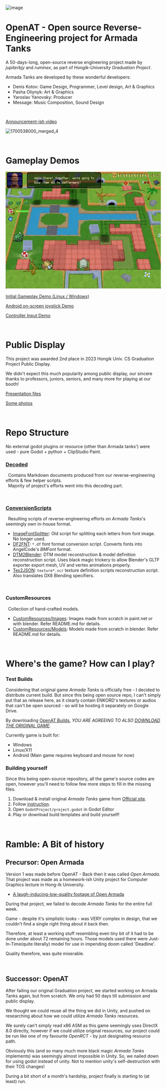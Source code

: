 ![image](https://github.com/jupiterbjy/OpenAT/assets/26041217/cf9d34c0-dd60-46c7-b0e7-30aeac4288a5)

# OpenAT - Open source Reverse-Engineering project for Armada Tanks

A 50-days-long, open-source reverse engineering project made by *jupiterbjy* and *ruminex*, as part of *Hongik-University Graduation Project*.

Armada Tanks are developed by these wonderful developers:

- Denis Kotov: Game Design, Programmer, Level design, Art & Graphics
- Pasha Oliynyk: Art & Graphics
- Yaroslav Yanovsky: Producer
- Message: Music Composition, Sound Design

<br>

[Announcement-ish video](https://youtu.be/5v0qzULyCdM)

![1700538000_merged_4](https://github.com/jupiterbjy/OpenAT/assets/26041217/cee7b4c8-a0a0-4c72-8e7d-cac9e159cac2)

<br>

# Gameplay Demos

![](/ReadmeResource/gameplay.webp)

[Initial Gameplay Demo (Linux / Windows)](https://youtu.be/yI4WvkttvIA)

[Android on-screen joystick Demo](https://youtu.be/VWyVzgaFl2g?si=NUNgKd1E5a9yEv-3)

[Controller Input Demo](https://youtu.be/Ntmmz6HanP8?si=L2-dEZpAgz20-mCN)

<br>

# Public Display

This project was awarded 2nd place in 2023 Hongik Univ. CS Graduation Project Public Display.

We didn't expect this much popularity among public display, our sincere thanks to professors, juniors, seniors, and many more
for playing at our booth!

[Presentation files](https://drive.google.com/drive/folders/1WQcMJA5YzZ8_gi37-i-Knj3gi0hoRehB?usp=sharing)

[Some photos](/ReadmeResource/combined.png)

<br>

# Repo Structure

No external godot plugins or resource (other than Armada tanks') were used - pure Godot + python + ClipStudio Paint.

### [Decoded](Decoded)

&nbsp;&nbsp;Contains Markdown documents produced from our reverse-engineering efforts & few helper scripts.  
&nbsp;&nbsp;Majority of project's efforts went into this decoding part.

<br>

### [ConversionScripts](ConversionScripts)

&nbsp;&nbsp;Resulting scripts of reverse-engineering efforts on *Armada Tanks*'s seemingly own in-house format.

- [ImageFontSplitter](ConversionScripts/ImageFontSplitter): Old script for splitting each letters from font image. No longer used.
- [DF2FNT](ConversionScripts/DF2FNT): `*.df` font format conversion script. Converts fonts into AngelCode's *BMFont* format.
- [DTM2Blender](ConversionScripts/DTM2Blender): DTM model reconstruction & model definition reconstruction script. Uses black magic trickery to allow Blender's GLTF exporter export mesh, UV and vertex animations properly.
- [Tex2JSON](ConversionScripts/Tex2JSON): `texture*.scr` texture definition scripts reconstruction script. Also translates DX8 Blending specifiers.  

<br>

### CustomResources

&nbsp;&nbsp;Collection of hand-crafted models.

- [CustomResources/Images](CustomResources/Images): Images made from scratch in paint.net or with blender. Refer README.md for details.
- [CustomResources/Models](CustomResources/Models): Models made from scratch in blender. Refer README.md for details.


<br>

# Where's the game? How can I play?

### Test Builds

Considering that original game *Armada Tanks* is officially free -
I decided to distribute current build. But since this being open source repo, I can't simply put that as release here,
as it clearly contain ENKORD's textures or audios that can't be open sourced - so will be hosting it separately on
Google Drive.

By downloading [OpenAT Builds](https://drive.google.com/drive/folders/1BH4gQ538MWcWU4JmLSv4vDZ8O78YH99e?usp=drive_link),
*YOU ARE AGREEING TO ALSO [DOWNLOAD THE ORIGINAL GAME](https://www.enkord.com/game/armada-tanks/info/).*

Currently game is built for:
- Windows
- Linux/X11
- Android (Main game requires keyboard and mouse for now)

### Building yourself

Since this being open-source repository, all the game's source codes are open, however you'll need to follow few more
steps to fill in the missing files.

1. Download & install original *Armada Tanks* game from [Official site](https://www.enkord.com/game/armada-tanks/info/).
2. Follow [instruction](GodotProject/README.md).
3. Open `GodotProject/project.godot` in Godot Editor
4. Play or download build templates and build yourself!

<br>

# Ramble: A Bit of history

## Precursor: Open Armada

Version 1 was made before OpenAT - Back then it was called *Open Armada*.
That project was made as a homework-ish Unity project for Computer Graphics lecture in Hong-Ik University.

- [A laugh-inducing-low-quality footage of Open Armada](https://youtu.be/y9SxrjWGQ5Y)

During that project, we failed to decode *Armada Tanks* for the entire full week.

Game - despite it's simplistic looks - was VERY complex in design,
that we couldn't find a single right thing about it back then.

Therefore, at least a working stuff resembling even tiny bit of it had to be done under about 72 remaining hours.
Those models used there were Just-In-Time(quite literally) model for use in impending doom called 'Deadline'.

Quality therefore, was quite miserable.

<br>

## Successor: OpenAT

After failing our original Graduation project, we started working on Armada Tanks again, but from scratch.
We only had 50 days till submission and public display.

We thought we could reuse all the thing we did in Unity, and pushed on researching about how we could utilize
*Armada Tanks* resources.

We surely can't simply read x86 ASM as this game seemingly uses DirectX 8.0 directly, however if we could utilize
original resources, our project could be run like one of my favourite *OpenRCT* - by just designating resource path.

Obviously this (and so many much more black magic *Armada Tanks* implements) was seemingly almost impossible in Unity.
So, we nailed down for using godot instead of unity. Not to mention unity's self-destruction with their TOS changes!

During a bit short of a month's hardship, project finally is starting to (at least) run.
